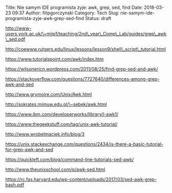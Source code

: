 Title: Nie samym IDE programista żyje: awk, grep, sed, find
Date: 2018-03-23 09:37
Author: filipgorczynski
Category: Tech
Slug: nie-samym-ide-programista-zyje-awk-grep-sed-find
Status: draft

http://www-users.york.ac.uk/\~mijp1/teaching/2nd\_year\_Comp\_Lab/guides/grep\_awk\_sed.pdf

http://coewww.rutgers.edu/linux/lessons/lesson9/shell\_script\_tutorial.html

https://www.tutorialspoint.com/awk/index.htm

https://wilsonericn.wordpress.com/2011/08/25/find-grep-sed-and-awk/

https://stackoverflow.com/questions/7727640/differences-among-grep-awk-and-sed

http://www.grymoire.com/Unix/Awk.html

http://sokrates.mimuw.edu.pl/\~sebek/awk.html

https://www.ibm.com/developerworks/library/l-awk1/

https://www.thegeekstuff.com/tag/unix-awk-tutorial/

http://www.wrobelmaciek.info/blog/3

https://unix.stackexchange.com/questions/2434/is-there-a-basic-tutorial-for-grep-awk-and-sed

https://quickleft.com/blog/command-line-tutorials-sed-awk/

http://www.theunixschool.com/p/awk-sed.html

https://rc.fas.harvard.edu/wp-content/uploads/2017/03/sed-awk-grep-bash.pdf

 
